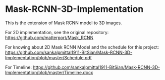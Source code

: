 # Mask-RCNN-3D-Implementation
This is the extension of Mask RCNN model to 3D images.

For 2D implementation, see the original repository: https://github.com/matterport/Mask_RCNN

For knowing about 2D Mask RCNN Model and the schedule for this project: https://github.com/sankalpmittal1911-BitSian/Mask-RCNN-3D-Implementation/blob/master/Schedule.pdf

For Timeline: https://github.com/sankalpmittal1911-BitSian/Mask-RCNN-3D-Implementation/blob/master/Timeline.docx

